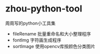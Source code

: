 # zhou-python-tool
周周写的python小工具集

- fileRename 批量重命名和大小整理程序
- fontImg 字符画生成程序
- sortImage 使用opencv库按颜色分类图片
